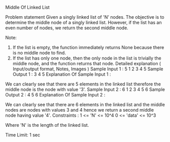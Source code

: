 Middle Of Linked List

Problem statement
Given a singly linked list of 'N' nodes. The objective is to determine the middle node of a singly linked list. However, if the list has an even number of nodes, we return the second middle node.

Note:
1. If the list is empty, the function immediately returns None because there is no middle node to find.
2. If the list has only one node, then the only node in the list is trivially the middle node, and the function returns that node.
Detailed explanation ( Input/output format, Notes, Images )
Sample Input 1 :
5
1 2 3 4 5
Sample Output 1 :
3 4 5
Explanation Of Sample Input 1 :

We can clearly see that there are 5 elements in the linked list therefore the middle node is the node with value '3'.
Sample Input 2 :
6
1 2 3 4 5 6
Sample Output 2 :
4 5 6
Explanation Of Sample Input 2 :

We can clearly see that there are 6 elements in the linked list and the middle nodes are  nodes with values 3 and 4 hence we return a second middle node having value '4'.
Constraints :
1 <= 'N' <= 10^4
0 <= 'data' <= 10^3 

Where 'N' is the length of the linked list.

Time Limit: 1 sec